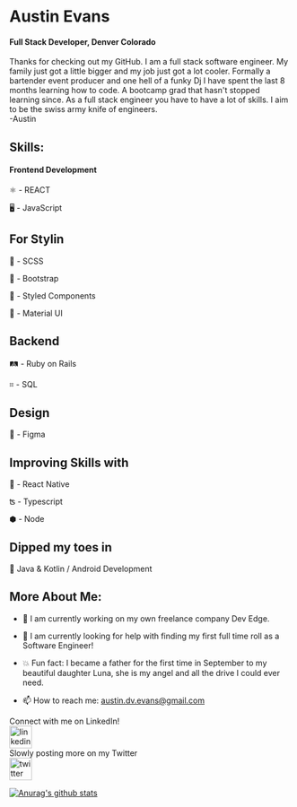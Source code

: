 # Austin Evans 
#### Full Stack Developer, Denver Colorado


Thanks for checking out my GitHub. I am a full stack software engineer. My family just got a little bigger and my job just got a lot cooler. Formally a bartender event producer and one hell of a funky Dj I have spent the last 8 months learning how to code. A bootcamp grad that hasn't stopped learning since. As a full stack engineer you have to have a lot of skills. I aim to be the swiss army knife of engineers.  
-Austin

## Skills:

#### Frontend Development

⚛ - REACT 

🖥 - JavaScript


## For Stylin

🦩 - SCSS

👢 - Bootstrap 

💅 - Styled Components

🧱 - Material UI


## Backend

🛤 - Ruby on Rails

⌗ - SQL


## Design

🍥 - Figma


## Improving Skills with 

📱 - React Native

ʦ - Typescript

⬢ - Node

## Dipped my toes in

🤖 Java & Kotlin / Android Development


## More About Me:

- 🔭  I am currently working on my own freelance company Dev Edge. 

- 🤔  I am currently looking for help with finding my first full time roll as a Software Engineer!

- 💥  Fun fact: I became a father for the first time in September to my beautiful daughter Luna, she is my angel and all the drive I could ever need.

- 📫  How to reach me: austin.dv.evans@gmail.com 

Connect with me on LinkedIn!  <br/>
[<img src='https://cdn.jsdelivr.net/npm/simple-icons@3.0.1/icons/linkedin.svg' alt='linkedin' height='40'>](https://www.linkedin.com/in/Austin-DV-Evans/)  
Slowly posting more on my Twitter   <br/>
[<img src='https://cdn.jsdelivr.net/npm/simple-icons@3.0.1/icons/twitter.svg' alt='twitter' height='40'>](https://twitter.com/@AustinDVEvans)  



[![Anurag's github stats](https://github-readme-stats.vercel.app/api?username=austin-dv-evans&show_icons=true&theme=react)](https://github.com/anuraghazra/github-readme-stats)

<!--
**Austin-dv-Evans/Austin-dv-Evans** is a ✨ _special_ ✨ repository because its `README.md` (this file) appears on your GitHub profile.

